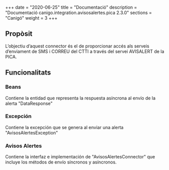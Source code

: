+++
date        = "2020-06-25"
title       = "Documentació"
description = "Documentació canigo.integration.avisosalertes.pica 2.3.0"
sections    = "Canigó"
weight      = 3
+++

## Propòsit

L’objectiu d’aquest connector és el de proporcionar accés als serveis d’enviament de SMS i CORREU del CTTI a través del servei AVISALERT de la PICA.

## Funcionalitats

### Beans

Contiene la entidad que representa la respuesta asíncrona al envío de la alerta "DataResponse"

### Excepción

Contiene la excepción que se genera al enviar una alerta "AvisosAlertesException"

### Avisos Alertes

Contiene la interfaz e implementación de "AvisosAlertesConnector" que incluye los métodos de envío síncronos y asíncronos. 
